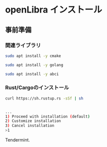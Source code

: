 # openLibra インストール

## 事前準備

### 関連ライブラリ

```bash
sudo apt install -y cmake

sudo apt install -y golang

sudo apt install -y abci

```

### Rust/Cargoのインストール

```bash
curl https://sh.rustup.rs -sSf | sh


...
1) Proceed with installation (default)
2) Customize installation
3) Cancel installation
>1

```

Tendermint.